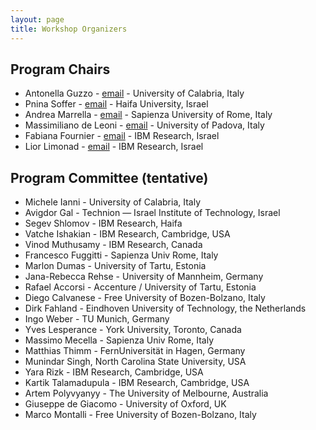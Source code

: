 ```yaml
---
layout: page
title: Workshop Organizers
---
```


## Program Chairs
- Antonella Guzzo - [email](mailto:antonella.guzzo@unical.it) - University of Calabria, Italy 
- Pnina Soffer - [email](mailto:spnina@is.haifa.ac.il) - Haifa University, Israel
- Andrea Marrella - [email](mailto:marrella@diag.uniroma1.it) - Sapienza University of Rome, Italy
- Massimiliano de Leoni -  [email](mailto:deleoni@math.unipd.it) - University of Padova, Italy
- Fabiana Fournier - [email](mailto:fabiana@il.ibm.com) - IBM Research, Israel
- Lior Limonad - [email](mailto:liorli@il.ibm.com) - IBM Research, Israel

## Program Committee (tentative)
- Michele Ianni - University of Calabria, Italy
- Avigdor Gal - Technion — Israel Institute of Technology, Israel
- Segev Shlomov - IBM Research, Haifa
- Vatche Ishakian - IBM Research, Cambridge, USA
- Vinod Muthusamy - IBM Research, Canada
- Francesco Fuggitti - Sapienza Univ Rome, Italy
- Marlon Dumas - University of Tartu, Estonia
- Jana-Rebecca Rehse - University of Mannheim, Germany
- Rafael Accorsi - Accenture / University of Tartu, Estonia
- Diego Calvanese - Free University of Bozen-Bolzano, Italy
- Dirk Fahland - Eindhoven University of Technology, the Netherlands
- Ingo Weber - TU Munich, Germany 
- Yves Lesperance - York University, Toronto, Canada
- Massimo Mecella - Sapienza Univ Rome, Italy
- Matthias Thimm - FernUniversität in Hagen, Germany
- Munindar Singh, North Carolina State University, USA
- Yara Rizk - IBM Research, Cambridge, USA
- Kartik Talamadupula - IBM Research, Cambridge, USA
- Artem Polyvyanyy - The University of Melbourne, Australia
- Giuseppe de Giacomo - University of Oxford, UK
- Marco Montalli - Free University of Bozen-Bolzano, Italy
